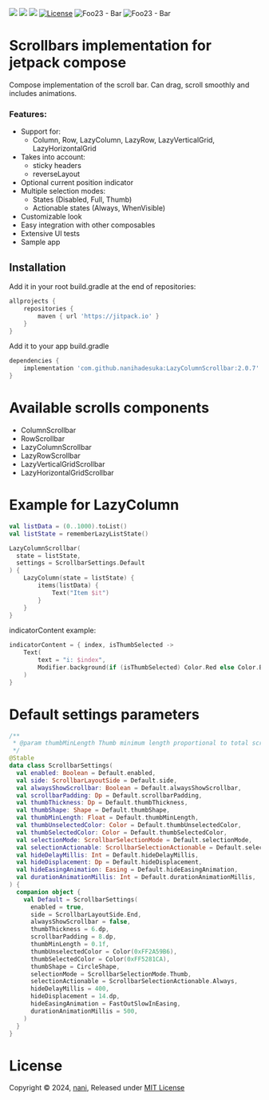 [![](https://jitpack.io/v/nanihadesuka/LazyColumnScrollbar.svg)](https://jitpack.io/#nanihadesuka/LazyColumnScrollbar)
[![](https://jitpack.io/v/nanihadesuka/LazyColumnScrollbar/month.svg)](https://jitpack.io/#nanihadesuka/LazyColumnScrollbar)
[![](https://github.com/nanihadesuka/LazyColumnScrollbar/actions/workflows/tests.yml/badge.svg?branch=master)](https://github.com/nanihadesuka/LazyColumnScrollbar/commits/master)
[![License](https://img.shields.io/badge/License-MIT-blue)](https://github.com/nanihadesuka/LazyColumnScrollbar/blob/main/LICENSE)
![Foo23 - Bar](https://img.shields.io/badge/Kotlin-1.9.23-339933)
![Foo23 - Bar](https://img.shields.io/badge/Compose_BOM-2024.04.00-339933)

# Scrollbars implementation for jetpack compose

Compose implementation of the scroll bar. Can drag, scroll smoothly and includes animations.

### Features:

- Support for:
    - Column, Row, LazyColumn, LazyRow, LazyVerticalGrid, LazyHorizontalGrid
- Takes into account:
    - sticky headers
    - reverseLayout
- Optional current position indicator
- Multiple selection modes:
    - States (Disabled, Full, Thumb)
    - Actionable states (Always, WhenVisible)
- Customizable look
- Easy integration with other composables
- Extensive UI tests
- Sample app

## Installation

Add it in your root build.gradle at the end of repositories:

```groovy
allprojects {
    repositories {
        maven { url 'https://jitpack.io' }
    }
}
```

Add it to your app build.gradle

```groovy
dependencies {
    implementation 'com.github.nanihadesuka:LazyColumnScrollbar:2.0.7'
}
```

# Available scrolls components
- ColumnScrollbar
- RowScrollbar
- LazyColumnScrollbar
- LazyRowScrollbar
- LazyVerticalGridScrollbar
- LazyHorizontalGridScrollbar

# Example for LazyColumn
```kotlin
val listData = (0..1000).toList()
val listState = rememberLazyListState()

LazyColumnScrollbar(
  state = listState,
  settings = ScrollbarSettings.Default  
) {
    LazyColumn(state = listState) {
        items(listData) {
            Text("Item $it")
        }
    }
}
```

indicatorContent example:

```kotlin
indicatorContent = { index, isThumbSelected ->
    Text(
        text = "i: $index",
        Modifier.background(if (isThumbSelected) Color.Red else Color.Black, CircleShape)
    )
}
```

# Default settings parameters
```kotlin
/**
 * @param thumbMinLength Thumb minimum length proportional to total scrollbar's length (eg: 0.1 -> 10% of total)
 */
@Stable
data class ScrollbarSettings(
  val enabled: Boolean = Default.enabled,
  val side: ScrollbarLayoutSide = Default.side,
  val alwaysShowScrollbar: Boolean = Default.alwaysShowScrollbar,
  val scrollbarPadding: Dp = Default.scrollbarPadding,
  val thumbThickness: Dp = Default.thumbThickness,
  val thumbShape: Shape = Default.thumbShape,
  val thumbMinLength: Float = Default.thumbMinLength,
  val thumbUnselectedColor: Color = Default.thumbUnselectedColor,
  val thumbSelectedColor: Color = Default.thumbSelectedColor,
  val selectionMode: ScrollbarSelectionMode = Default.selectionMode,
  val selectionActionable: ScrollbarSelectionActionable = Default.selectionActionable,
  val hideDelayMillis: Int = Default.hideDelayMillis,
  val hideDisplacement: Dp = Default.hideDisplacement,
  val hideEasingAnimation: Easing = Default.hideEasingAnimation,
  val durationAnimationMillis: Int = Default.durationAnimationMillis,
) {
  companion object {
    val Default = ScrollbarSettings(
      enabled = true,
      side = ScrollbarLayoutSide.End,
      alwaysShowScrollbar = false,
      thumbThickness = 6.dp,
      scrollbarPadding = 8.dp,
      thumbMinLength = 0.1f,
      thumbUnselectedColor = Color(0xFF2A59B6),
      thumbSelectedColor = Color(0xFF5281CA),
      thumbShape = CircleShape,
      selectionMode = ScrollbarSelectionMode.Thumb,
      selectionActionable = ScrollbarSelectionActionable.Always,
      hideDelayMillis = 400,
      hideDisplacement = 14.dp,
      hideEasingAnimation = FastOutSlowInEasing,
      durationAnimationMillis = 500,
    )
  }
}
```

# License

Copyright © 2024, [nani](https://github.com/nanihadesuka), Released under [MIT License](LICENSE)
